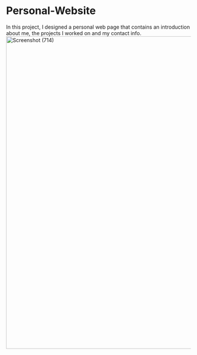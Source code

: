 # Personal-Website
In this project, I designed a personal web page that contains an introduction about me, the projects I worked on and my contact info.
<img width="1893" height="855" alt="Screenshot (714)" src="https://github.com/user-attachments/assets/bb931810-2ce4-45c2-b261-085a6da5bb78" />
